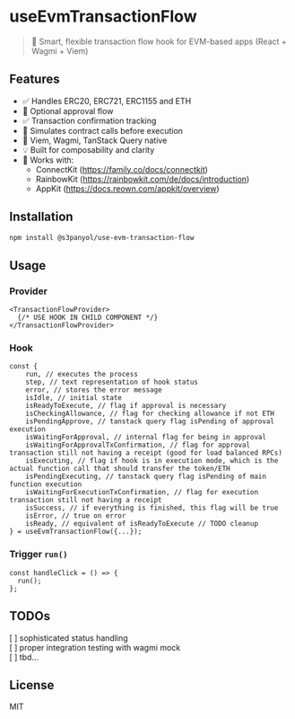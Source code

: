 # useEvmTransactionFlow

> 🧠 Smart, flexible transaction flow hook for EVM-based apps (React + Wagmi + Viem)

## Features

- ✅ Handles ERC20, ERC721, ERC1155 and ETH
- 🔁 Optional approval flow
- ✅ Transaction confirmation tracking
- 🧪 Simulates contract calls before execution
- 🔗 Viem, Wagmi, TanStack Query native
- 💡 Built for composability and clarity
- 💪 Works with:
  - ConnectKit (https://family.co/docs/connectkit)
  - RainbowKit (https://rainbowkit.com/de/docs/introduction)
  - AppKit (https://docs.reown.com/appkit/overview)

## Installation

```bash
npm install @s3panyol/use-evm-transaction-flow
```

## Usage

### Provider

```tsx
<TransactionFlowProvider>
  {/* USE HOOK IN CHILD COMPONENT */}
</TransactionFlowProvider>
```

### Hook

```tsx
const {
    run, // executes the process
    step, // text representation of hook status
    error, // stores the error message
    isIdle, // initial state
    isReadyToExecute, // flag if approval is necessary
    isCheckingAllowance, // flag for checking allowance if not ETH
    isPendingApprove, // tanstack query flag isPending of approval execution
    isWaitingForApproval, // internal flag for being in approval
    isWaitingForApprovalTxConfirmation, // flag for approval transaction still not having a receipt (good for load balanced RPCs)
    isExecuting, // flag if hook is in execution mode, which is the actual function call that should transfer the token/ETH
    isPendingExecuting, // tanstack query flag isPending of main function execution
    isWaitingForExecutionTxConfirmation, // flag for execution transaction still not having a receipt
    isSuccess, // if everything is finished, this flag will be true
    isError, // true on error
    isReady, // equivalent of isReadyToExecute // TODO cleanup
} = useEvmTransactionFlow({...});
```

### Trigger `run()`

```tsx
const handleClick = () => {
  run();
};
```

## TODOs

[ ] sophisticated status handling  
[ ] proper integration testing with wagmi mock  
[ ] tbd...  

## License

MIT
